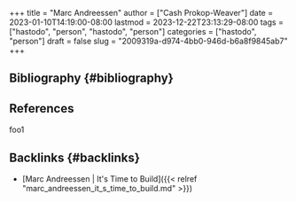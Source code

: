 +++
title = "Marc Andreessen"
author = ["Cash Prokop-Weaver"]
date = 2023-01-10T14:19:00-08:00
lastmod = 2023-12-22T23:13:29-08:00
tags = ["hastodo", "person", "hastodo", "person"]
categories = ["hastodo", "person"]
draft = false
slug = "2009319a-d974-4bb0-946d-b6a8f9845ab7"
+++

## Bibliography {#bibliography}

## References

<style>.csl-entry{text-indent: -1.5em; margin-left: 1.5em;}</style><div class="csl-bib-body">
</div>

foo1


## Backlinks {#backlinks}

-   [Marc Andreessen | It's Time to Build]({{< relref "marc_andreessen_it_s_time_to_build.md" >}})
